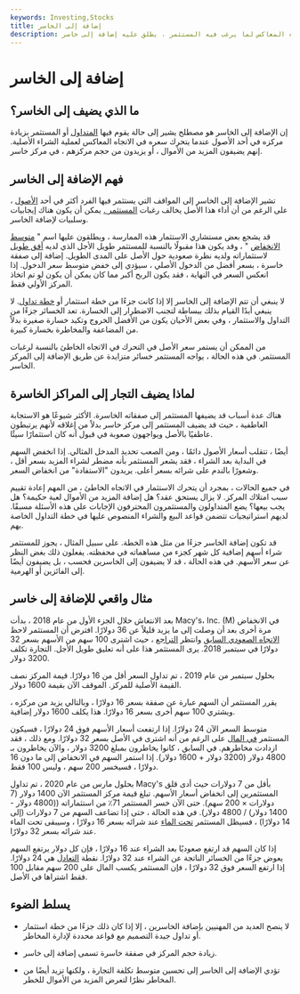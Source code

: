 ```yaml
---
keywords: Investing,Stocks
title: إضافة إلى الخاسر
description: عندما يزيد المستثمر مركزًا في اتجاه أصل في الاتجاه المعاكس لما يرغب فيه المستثمر ، يطلق عليه إضافة إلى خاسر.
---
```


# إضافة إلى الخاسر
## ما الذي يضيف إلى الخاسر؟

إن الإضافة إلى الخاسر هو مصطلح يشير إلى حالة يقوم فيها [المتداول](/trader) أو المستثمر بزيادة مركزه في أحد الأصول عندما يتحرك سعره في الاتجاه المعاكس لعملية الشراء الأصلية. إنهم يضيفون المزيد من الأموال ، أو يزيدون من حجم مركزهم ، في مركز خاسر.

## فهم الإضافة إلى الخاسر

تشير الإضافة إلى الخاسر إلى المواقف التي يستثمر فيها الفرد أكثر في أحد [الأصول](/asset) ، على الرغم من أن أداء هذا الأصل يخالف رغبات [المستثمر .](/investor) يمكن أن يكون هناك إيجابيات وسلبيات لإضافة الخاسر.

قد يشجع بعض مستشاري الاستثمار هذه الممارسة ، ويطلقون عليها اسم " [متوسط الانخفاض](/averagedown) " ، وقد يكون هذا مقبولًا بالنسبة للمستثمر طويل الأجل الذي لديه [أفق طويل](/timehorizon) لاستثماراته ولديه نظرة صعودية حول الأصل على المدى الطويل. إضافة إلى صفقة خاسرة ، بسعر أفضل من الدخول الأصلي ، سيؤدي إلى خفض متوسط سعر الدخول. إذا انعكس السعر في النهاية ، فقد يكون الربح أكبر مما كان يمكن أن يكون لو تم اتخاذ المركز الأولي فقط.

لا ينبغي أن تتم الإضافة إلى الخاسر إلا إذا كانت جزءًا من خطة استثمار أو [خطة تداول](/trading-plan). لا ينبغي أبدًا القيام بذلك ببساطة لتجنب الاضطرار إلى الخسارة. تعد الخسائر جزءًا من التداول والاستثمار ، وفي بعض الأحيان يكون من الأفضل الخروج وتكبد خسارة صغيرة بدلاً من المضاعفة والمخاطرة بخسارة كبيرة.

من الممكن أن يستمر سعر الأصل في التحرك في الاتجاه الخاطئ بالنسبة لرغبات المستثمر. في هذه الحالة ، يواجه المستثمر خسائر متزايدة عن طريق الإضافة إلى المركز الخاسر.

## لماذا يضيف التجار إلى المراكز الخاسرة

هناك عدة أسباب قد يضيفها المستثمر إلى صفقاته الخاسرة. الأكثر شيوعًا هو الاستجابة العاطفية ، حيث قد يضيف المستثمر إلى مركز خاسر بدلاً من إغلاقه لأنهم يرتبطون عاطفيًا بالأصل ويواجهون صعوبة في قبول أنه كان استثمارًا سيئًا.

أيضًا ، تتقلب أسعار الأصول دائمًا ، ومن الصعب تحديد المدخل المثالي. إذا انخفض السهم في البداية بعد الشراء ، فقد يشعر المستثمر بأنه مضطر لشراء المزيد بسعر أقل ، وشعورًا بالندم على شرائه بسعر أعلى. يريدون "الاستفادة" من انخفاض السعر.

في جميع الحالات ، بمجرد أن يتحرك الاستثمار في الاتجاه الخاطئ ، من المهم إعادة تقييم سبب امتلاك المركز. لا يزال يستحق عقد؟ هل إضافة المزيد من الأموال لعبة حكيمة؟ هل يجب بيعها؟ يضع المتداولون والمستثمرون المحترفون الإجابات على هذه الأسئلة مسبقًا. لديهم استراتيجيات تتضمن قواعد البيع والشراء المنصوص عليها في خطة التداول الخاصة بهم.

قد تكون إضافة الخاسر جزءًا من مثل هذه الخطة. على سبيل المثال ، يجوز للمستثمر شراء أسهم إضافية كل شهر كجزء من مساهماته في محفظته. يفعلون ذلك بغض النظر عن سعر الأسهم. في هذه الحالة ، قد لا يضيفون إلى الخاسرين فحسب ، بل يضيفون أيضًا إلى الفائزين أو الهرمية.

## مثال واقعي للإضافة إلى خاسر

بعد الانتعاش خلال الجزء الأول من عام 2018 ، بدأت Macy's، Inc. (M) في الانخفاض مرة أخرى بعد أن وصلت إلى ما يزيد قليلاً عن 36 دولارًا. افترض أن المستثمر لاحظ [الاتجاه الصعودي السابق](/uptrend) وانتظر [التراجع](/pullback) ، حيث اشترى 100 سهم من الأسهم بسعر 32 دولارًا في سبتمبر 2018. يرى المستثمر هذا على أنه تعليق طويل الأجل. التجارة تكلف 3200 دولار.

بحلول سبتمبر من عام 2019 ، تم تداول السعر أقل من 16 دولارًا. قيمة المركز نصف القيمة الأصلية للمركز. الموقف الآن بقيمة 1600 دولار.

يقرر المستثمر أن السهم عبارة عن صفقة بسعر 16 دولارًا ، وبالتالي يزيد من مركزه ، ويشتري 100 سهم أخرى بسعر 16 دولارًا. هذا يكلف 1600 دولار إضافية.

متوسط السعر الآن 24 دولارًا. إذا ارتفعت أسعار الأسهم فوق 24 دولارًا ، فسيكون المستثمر [في المال](/inthemoney) على الرغم من أنه اشترى في الأصل بسعر 32 دولارًا. ومع ذلك ، فقد ازدادت مخاطرهم. في السابق ، كانوا يخاطرون بمبلغ 3200 دولار ، والآن يخاطرون بـ 4800 دولار (3200 دولار + 1600 دولار). إذا استمر السهم في الانخفاض إلى ما دون 16 دولارًا ، فسيخسر 200 سهم ، وليس 100 فقط.

بحلول مارس من عام 2020 ، تم تداول Macy's بأقل من 7 دولارات حيث أدى قلق المستثمرين إلى انخفاض أسعار الأسهم. تبلغ قيمة مركز المستثمر الآن 1400 دولار (7 دولارات × 200 سهم). حتى الآن خسر المستثمر 71٪ من استثماراته ((4800 دولار - 1400 دولار) / 4800 دولار). في هذه الحالة ، حتى إذا تضاعف السهم من 7 دولارات (إلى 14 دولارًا) ، فسيظل المستثمر [تحت الماء](/underwater) عند شرائه بسعر 16 دولارًا ، وسيبقى تحت الماء عند شرائه بسعر 32 دولارًا.

إذا كان السهم قد ارتفع صعوديًا بعد الشراء عند 16 دولارًا ، فإن كل دولار يرتفع السهم يعوض جزءًا من الخسائر الناتجة عن الشراء عند 32 دولارًا. نقطة [التعادل](/breakevenpoint) هي 24 دولارًا. إذا ارتفع السعر فوق 32 دولارًا ، فإن المستثمر يكسب المال على 200 سهم مقابل 100 فقط اشتراها في الأصل.

## يسلط الضوء

- لا ينصح العديد من المهنيين بإضافة الخاسرين ، إلا إذا كان ذلك جزءًا من خطة استثمار أو تداول جيدة التصميم مع قواعد محددة لإدارة المخاطر.

- زيادة حجم المركز في صفقة خاسرة تسمى إضافة إلى خاسر.

- تؤدي الإضافة إلى الخاسر إلى تحسين متوسط تكلفة التجارة ، ولكنها تزيد أيضًا من المخاطر نظرًا لتعرض المزيد من الأموال للخطر.


